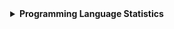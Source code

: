 <details>
    <summary align="center">
        <strong>Programming Language Statistics</strong>
    </summary>
    <br>
        <div align="center">
            <pre>
                {{LANGUAGE_SECTION}}
                <sub>Last Updated: {{TIME_OF_UPDATE}}</sub>
                <sub>Data first recorded on 31th. January of 2022</sub>
            </pre>
        </div>
</details>